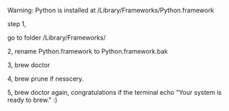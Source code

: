 Warning: Python is installed at /Library/Frameworks/Python.framework

step 1,

go to folder  /Library/Frameworks/

2, rename Python.framework to Python.framework.bak

3, brew doctor

4, brew prune if nesscery.

5, brew doctor again, congratulations if the terminal echo "Your system is ready to brew." :)
